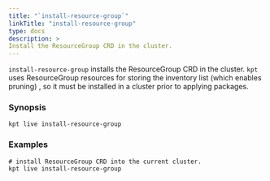 ```yaml
---
title: "`install-resource-group`"
linkTitle: "install-resource-group"
type: docs
description: >
Install the ResourceGroup CRD in the cluster.
---
```

<!--mdtogo:Short
    Install the ResourceGroup CRD in the cluster.
-->

`install-resource-group` installs the ResourceGroup CRD in the cluster. `kpt`
uses ResourceGroup resources for storing the inventory list (which enables pruning)
, so it must be installed in a cluster prior to applying packages.

### Synopsis
<!--mdtogo:Long-->
```
kpt live install-resource-group
```
<!--mdtogo-->

### Examples
<!--mdtogo:Examples-->

```shell
# install ResourceGroup CRD into the current cluster.
kpt live install-resource-group
```
<!--mdtogo-->